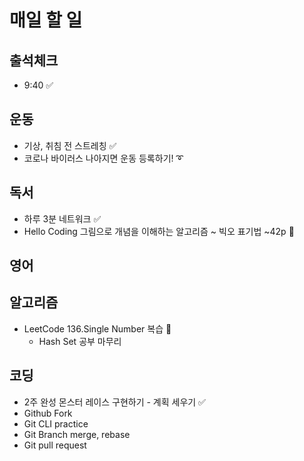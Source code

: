 # **매일 할 일**

## **출석체크**

- 9:40 ✅

## **운동**

- 기상, 취침 전 스트레칭 ✅
- 코로나 바이러스 나아지면 운동 등록하기! ➰

## **독서**

- 하루 3분 네트워크 ✅
- Hello Coding 그림으로 개념을 이해하는 알고리즘 ~ 빅오 표기법 ~42p 🔺

## **영어**

## **알고리즘**

- LeetCode 136.Single Number 복습 🔺
    - Hash Set 공부 마무리

## **코딩**

- 2주 완성 몬스터 레이스 구현하기 - 계획 세우기 ✅
- Github Fork
- Git CLI practice
- Git Branch merge, rebase
- Git pull request